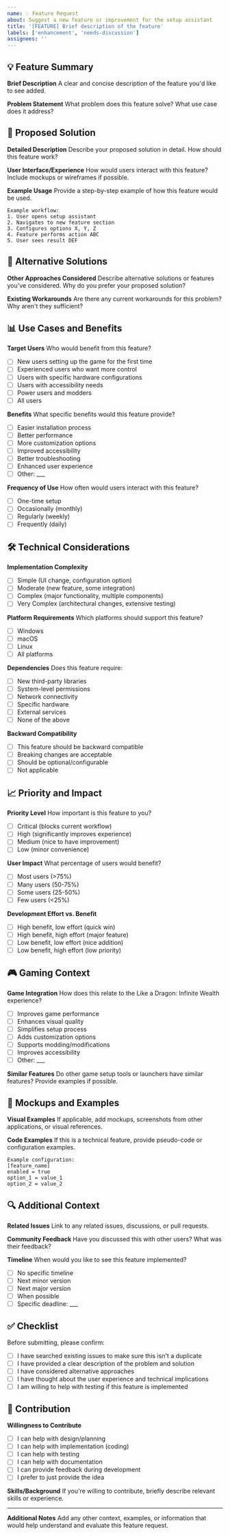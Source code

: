 ```yaml
---
name: 💡 Feature Request
about: Suggest a new feature or improvement for the setup assistant
title: '[FEATURE] Brief description of the feature'
labels: ['enhancement', 'needs-discussion']
assignees: ''
---
```


## 💡 Feature Summary

**Brief Description**
A clear and concise description of the feature you'd like to see added.

**Problem Statement**
What problem does this feature solve? What use case does it address?

## 🎯 Proposed Solution

**Detailed Description**
Describe your proposed solution in detail. How should this feature work?

**User Interface/Experience**
How would users interact with this feature? Include mockups or wireframes if possible.

**Example Usage**
Provide a step-by-step example of how this feature would be used.

```
Example workflow:
1. User opens setup assistant
2. Navigates to new feature section
3. Configures options X, Y, Z
4. Feature performs action ABC
5. User sees result DEF
```

## 🔄 Alternative Solutions

**Other Approaches Considered**
Describe alternative solutions or features you've considered. Why do you prefer your proposed solution?

**Existing Workarounds**
Are there any current workarounds for this problem? Why aren't they sufficient?

## 📊 Use Cases and Benefits

**Target Users**
Who would benefit from this feature?
- [ ] New users setting up the game for the first time
- [ ] Experienced users who want more control
- [ ] Users with specific hardware configurations
- [ ] Users with accessibility needs
- [ ] Power users and modders
- [ ] All users

**Benefits**
What specific benefits would this feature provide?
- [ ] Easier installation process
- [ ] Better performance
- [ ] More customization options
- [ ] Improved accessibility
- [ ] Better troubleshooting
- [ ] Enhanced user experience
- [ ] Other: ___

**Frequency of Use**
How often would users interact with this feature?
- [ ] One-time setup
- [ ] Occasionally (monthly)
- [ ] Regularly (weekly)
- [ ] Frequently (daily)

## 🛠️ Technical Considerations

**Implementation Complexity**
- [ ] Simple (UI change, configuration option)
- [ ] Moderate (new feature, some integration)
- [ ] Complex (major functionality, multiple components)
- [ ] Very Complex (architectural changes, extensive testing)

**Platform Requirements**
Which platforms should support this feature?
- [ ] Windows
- [ ] macOS
- [ ] Linux
- [ ] All platforms

**Dependencies**
Does this feature require:
- [ ] New third-party libraries
- [ ] System-level permissions
- [ ] Network connectivity
- [ ] Specific hardware
- [ ] External services
- [ ] None of the above

**Backward Compatibility**
- [ ] This feature should be backward compatible
- [ ] Breaking changes are acceptable
- [ ] Should be optional/configurable
- [ ] Not applicable

## 📈 Priority and Impact

**Priority Level**
How important is this feature to you?
- [ ] Critical (blocks current workflow)
- [ ] High (significantly improves experience)
- [ ] Medium (nice to have improvement)
- [ ] Low (minor convenience)

**User Impact**
What percentage of users would benefit?
- [ ] Most users (>75%)
- [ ] Many users (50-75%)
- [ ] Some users (25-50%)
- [ ] Few users (<25%)

**Development Effort vs. Benefit**
- [ ] High benefit, low effort (quick win)
- [ ] High benefit, high effort (major feature)
- [ ] Low benefit, low effort (nice addition)
- [ ] Low benefit, high effort (low priority)

## 🎮 Gaming Context

**Game Integration**
How does this relate to the Like a Dragon: Infinite Wealth experience?
- [ ] Improves game performance
- [ ] Enhances visual quality
- [ ] Simplifies setup process
- [ ] Adds customization options
- [ ] Supports modding/modifications
- [ ] Improves accessibility
- [ ] Other: ___

**Similar Features**
Do other game setup tools or launchers have similar features?
Provide examples if possible.

## 📸 Mockups and Examples

**Visual Examples**
If applicable, add mockups, screenshots from other applications, or visual references.

**Code Examples**
If this is a technical feature, provide pseudo-code or configuration examples.

```
Example configuration:
[feature_name]
enabled = true
option_1 = value_1
option_2 = value_2
```

## 🔍 Additional Context

**Related Issues**
Link to any related issues, discussions, or pull requests.

**Community Feedback**
Have you discussed this with other users? What was their feedback?

**Timeline**
When would you like to see this feature implemented?
- [ ] No specific timeline
- [ ] Next minor version
- [ ] Next major version
- [ ] When possible
- [ ] Specific deadline: ___

## ✅ Checklist

Before submitting, please confirm:

- [ ] I have searched existing issues to make sure this isn't a duplicate
- [ ] I have provided a clear description of the problem and solution
- [ ] I have considered alternative approaches
- [ ] I have thought about the user experience and technical implications
- [ ] I am willing to help with testing if this feature is implemented

## 🤝 Contribution

**Willingness to Contribute**
- [ ] I can help with design/planning
- [ ] I can help with implementation (coding)
- [ ] I can help with testing
- [ ] I can help with documentation
- [ ] I can provide feedback during development
- [ ] I prefer to just provide the idea

**Skills/Background**
If you're willing to contribute, briefly describe relevant skills or experience.

---

**Additional Notes**
Add any other context, examples, or information that would help understand and evaluate this feature request. 